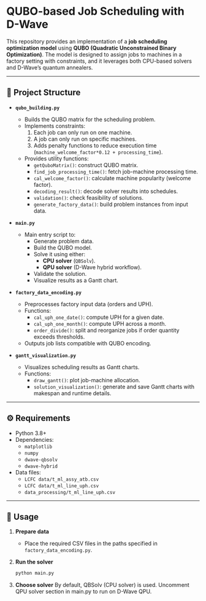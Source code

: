 # QUBO-based Job Scheduling with D-Wave

This repository provides an implementation of a **job scheduling optimization model** using **QUBO (Quadratic Unconstrained Binary Optimization)**. The model is designed to assign jobs to machines in a factory setting with constraints, and it leverages both CPU-based solvers and D-Wave’s quantum annealers.

---

## 📂 Project Structure

- **`qubo_building.py`**
  - Builds the QUBO matrix for the scheduling problem.
  - Implements constraints:
    1. Each job can only run on one machine.
    2. A job can only run on specific machines.
    3. Adds penalty functions to reduce execution time (`machine_welcome_factor*0.12 + processing_time`).
  - Provides utility functions:
    - `getQuboMatrix()`: construct QUBO matrix.
    - `find_job_processing_time()`: fetch job-machine processing time.
    - `cal_welcome_factor()`: calculate machine popularity (welcome factor).
    - `decoding_result()`: decode solver results into schedules.
    - `validation()`: check feasibility of solutions.
    - `generate_factory_data()`: build problem instances from input data.

- **`main.py`**
  - Main entry script to:
    - Generate problem data.
    - Build the QUBO model.
    - Solve it using either:
      - **CPU solver** (`QBSolv`).
      - **QPU solver** (D-Wave hybrid workflow).
    - Validate the solution.
    - Visualize results as a Gantt chart.

- **`factory_data_encoding.py`**
  - Preprocesses factory input data (orders and UPH).
  - Functions:
    - `cal_uph_one_date()`: compute UPH for a given date.
    - `cal_uph_one_month()`: compute UPH across a month.
    - `order_divide()`: split and reorganize jobs if order quantity exceeds thresholds.
  - Outputs job lists compatible with QUBO encoding.

- **`gantt_visualization.py`**
  - Visualizes scheduling results as Gantt charts.
  - Functions:
    - `draw_gantt()`: plot job-machine allocation.
    - `solution_visualization()`: generate and save Gantt charts with makespan and runtime details.

---

## ⚙️ Requirements

- Python 3.8+
- Dependencies:
  - `matplotlib`
  - `numpy`
  - `dwave-qbsolv`
  - `dwave-hybrid`
- Data files:
  - `LCFC data/t_ml_assy_atb.csv`
  - `LCFC data/t_ml_line_uph.csv`
  - `data_processing/t_ml_line_uph.csv`

---

## 🚀 Usage

1. **Prepare data**
   - Place the required CSV files in the paths specified in `factory_data_encoding.py`.

2. **Run the solver**
   ```bash
   python main.py

3. **Choose solver**
By default, QBSolv (CPU solver) is used.
Uncomment QPU solver section in main.py to run on D-Wave QPU.

   
